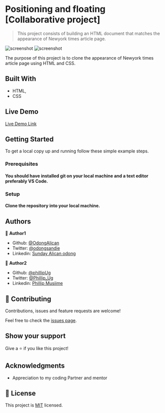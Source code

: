 # Positioning and floating [Collaborative project]

> This project consists of building an HTML document that matches the appearance of Newyork times article page.

![screenshot]('./assets/project3.jpg')
![screenshot]('./assets/project3-2.jpg')

The purpose of this project is to clone the appearance of Newyork times article page using HTML and CSS.

## Built With

- HTML,
- CSS

## Live Demo

[Live Demo Link](https://raw.githack.com/OdongAlican//)

## Getting Started

To get a local copy up and running follow these simple example steps.

### Prerequisites

#### You should have installed git on your local machine and a text editor preferably VS Code.

### Setup

#### Clone the repository into your local machine.

## Authors

👤 **Author1**

- Github: [@OdongAlican](https://github.com/OdongAlican)
- Twitter: [@odongsandie](https://twitter.com/odongsandie)
- Linkedin: [Sunday Alican odong](https://www.linkedin.com/in/sunday-alican-odong-b99226b7)

👤 **Author2**

- Github: [@phillipUg](https://github.com/phillipUg)
- Twitter: [@Phillip_Ug](https://twitter.com/Phillip_Ug)
- Linkedin: [Phillip Musiime](https://www.linkedin.com/in/phillip-musiime-74657019a/)

## 🤝 Contributing

Contributions, issues and feature requests are welcome!

Feel free to check the [issues page](issues/).

## Show your support

Give a ⭐️ if you like this project!

## Acknowledgments

- Appreciation to my coding Partner and mentor

## 📝 License

This project is [MIT](lic.url) licensed.
